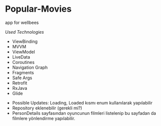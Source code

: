 # Popular-Movies
app for wellbees

*Used Technologies*
* ViewBinding
* MVVM
* ViewModel
* LiveData
* Coroutines
* Navigation Graph
* Fragments
* Safe Args
* Retrofit
* RxJava
* Glide

- Possible Updates: Loading, Loaded kısmı enum kullanılarak yapılabilir
- Repository eklenebilir (gerekli mi?)
- PersonDetails sayfasından oyuncunun filmleri listelenip bu sayfadan da filmlere yönlendirme yapılabilir.
